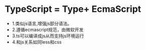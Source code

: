 # TypeScript = Type+ EcmaScript
  
  - 1.类似js语言,增强js部分语法。
  - 2.遵循ecmascript规范，由微软开发
  - 3.ts可以编译成js从而支持js环境运行
  - 4.和js关系如同less和css
  
   
